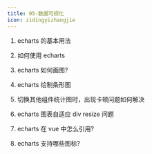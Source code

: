 ```yaml
---
title: 05-数据可视化
icon: zidingyizhangjie
---
```



1. echarts 的基本用法

2. 如何使用 echarts

3. echarts 如何画图?

4. echarts 绘制条形图

5. 切换其他组件统计图时，出现卡顿问题如何解决

6. echarts 图表自适应 div resize 问题

7. echarts 在 vue 中怎么引用?

8. echarts 支持哪些图标?